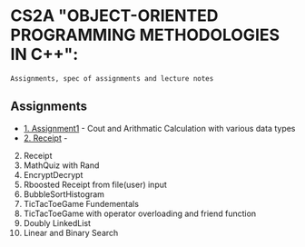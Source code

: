 # CS2A "OBJECT-ORIENTED PROGRAMMING METHODOLOGIES IN C++":
```
Assignments, spec of assignments and lecture notes
```

## Assignments
* [1. Assignment1](https://github.com/cindyywang/CS2A_methology_17spr/blob/master/Assignment1/assignment1.cpp) - Cout and Arithmatic Calculation with various data types
* [2. Receipt](https://github.com/cindyywang/CS2A_methology_17spr/blob/master/Assignment2/Receipt_YingWang.cpp) - 
2. Receipt
3. MathQuiz with Rand
4. EncryptDecrypt
5. Rboosted Receipt from file(user) input
6. BubbleSortHistogram
7. TicTacToeGame Fundementals
8. TicTacToeGame with operator overloading and friend function
9. Doubly LinkedList
10. Linear and Binary Search
